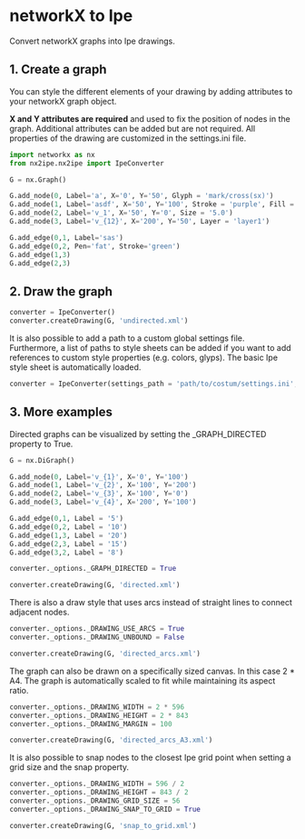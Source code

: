 # networkX to Ipe

Convert networkX graphs into Ipe drawings. 

## 1. Create a graph

You can style the different elements of your drawing by adding attributes to your networkX graph object. 

**X and Y attributes are required** and used to fix the position of nodes in the graph. Additional attributes can be added but are not required. 
All properties of the drawing are customized in the settings.ini file.

```python
import networkx as nx
from nx2ipe.nx2ipe import IpeConverter

G = nx.Graph()

G.add_node(0, Label='a', X='0', Y='50', Glyph = 'mark/cross(sx)')
G.add_node(1, Label='asdf', X='50', Y='100', Stroke = 'purple', Fill = 'yellow')
G.add_node(2, Label='v_1', X='50', Y='0', Size = '5.0')
G.add_node(3, Label='v_{12}', X='200', Y='50', Layer = 'layer1')

G.add_edge(0,1, Label='sas')
G.add_edge(0,2, Pen='fat', Stroke='green')
G.add_edge(1,3)
G.add_edge(2,3)
```

## 2. Draw the graph

```python
converter = IpeConverter()
converter.createDrawing(G, 'undirected.xml')
```

It is also possible to add a path to a custom global settings file. Furthermore, a list of paths to style sheets can be added if you want to add references to custom style properties (e.g. colors, glyps). 
The basic Ipe style sheet is automatically loaded.

```python
converter = IpeConverter(settings_path = 'path/to/costum/settings.ini', styles = ['mycolors.xml', 'myglyphs.xml'])
```

## 3. More examples

Directed graphs can be visualized by setting the _GRAPH_DIRECTED property to True.

```python
G = nx.DiGraph()

G.add_node(0, Label='v_{1}', X='0', Y='100')
G.add_node(1, Label='v_{2}', X='100', Y='200')
G.add_node(2, Label='v_{3}', X='100', Y='0')
G.add_node(3, Label='v_{4}', X='200', Y='100')

G.add_edge(0,1, Label = '5')
G.add_edge(0,2, Label = '10')
G.add_edge(1,3, Label = '20')
G.add_edge(2,3, Label = '15')
G.add_edge(3,2, Label = '8')

converter._options._GRAPH_DIRECTED = True

converter.createDrawing(G, 'directed.xml')
```

There is also a draw style that uses arcs instead of straight lines to connect adjacent nodes.

```python
converter._options._DRAWING_USE_ARCS = True
converter._options._DRAWING_UNBOUND = False

converter.createDrawing(G, 'directed_arcs.xml')
```

The graph can also be drawn on a specifically sized canvas. In this case 2 * A4. The graph is automatically scaled to fit while maintaining its aspect ratio.

```python
converter._options._DRAWING_WIDTH = 2 * 596
converter._options._DRAWING_HEIGHT = 2 * 843
converter._options._DRAWING_MARGIN = 100

converter.createDrawing(G, 'directed_arcs_A3.xml')
```

It is also possible to snap nodes to the closest Ipe grid point when setting a grid size and the snap property.

```python
converter._options._DRAWING_WIDTH = 596 / 2
converter._options._DRAWING_HEIGHT = 843 / 2
converter._options._DRAWING_GRID_SIZE = 56
converter._options._DRAWING_SNAP_TO_GRID = True

converter.createDrawing(G, 'snap_to_grid.xml')
```